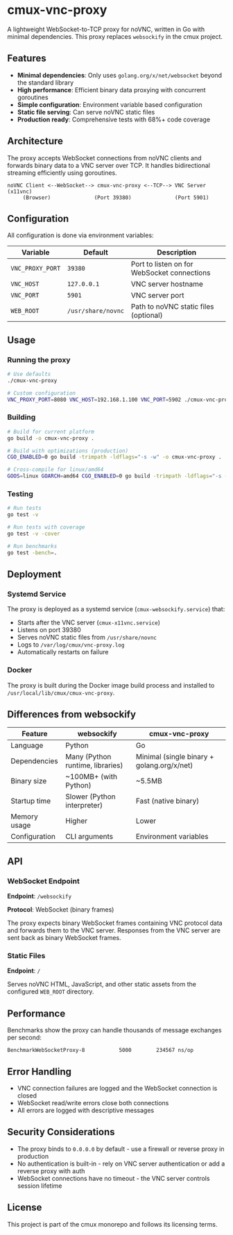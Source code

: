 # cmux-vnc-proxy

A lightweight WebSocket-to-TCP proxy for noVNC, written in Go with minimal dependencies. This proxy replaces `websockify` in the cmux project.

## Features

- **Minimal dependencies**: Only uses `golang.org/x/net/websocket` beyond the standard library
- **High performance**: Efficient binary data proxying with concurrent goroutines
- **Simple configuration**: Environment variable based configuration
- **Static file serving**: Can serve noVNC static files
- **Production ready**: Comprehensive tests with 68%+ code coverage

## Architecture

The proxy accepts WebSocket connections from noVNC clients and forwards binary data to a VNC server over TCP. It handles bidirectional streaming efficiently using goroutines.

```
noVNC Client <--WebSocket--> cmux-vnc-proxy <--TCP--> VNC Server (x11vnc)
     (Browser)              (Port 39380)              (Port 5901)
```

## Configuration

All configuration is done via environment variables:

| Variable | Default | Description |
|----------|---------|-------------|
| `VNC_PROXY_PORT` | `39380` | Port to listen on for WebSocket connections |
| `VNC_HOST` | `127.0.0.1` | VNC server hostname |
| `VNC_PORT` | `5901` | VNC server port |
| `WEB_ROOT` | `/usr/share/novnc` | Path to noVNC static files (optional) |

## Usage

### Running the proxy

```bash
# Use defaults
./cmux-vnc-proxy

# Custom configuration
VNC_PROXY_PORT=8080 VNC_HOST=192.168.1.100 VNC_PORT=5902 ./cmux-vnc-proxy
```

### Building

```bash
# Build for current platform
go build -o cmux-vnc-proxy .

# Build with optimizations (production)
CGO_ENABLED=0 go build -trimpath -ldflags="-s -w" -o cmux-vnc-proxy .

# Cross-compile for linux/amd64
GOOS=linux GOARCH=amd64 CGO_ENABLED=0 go build -trimpath -ldflags="-s -w" -o cmux-vnc-proxy .
```

### Testing

```bash
# Run tests
go test -v

# Run tests with coverage
go test -v -cover

# Run benchmarks
go test -bench=.
```

## Deployment

### Systemd Service

The proxy is deployed as a systemd service (`cmux-websockify.service`) that:
- Starts after the VNC server (`cmux-x11vnc.service`)
- Listens on port 39380
- Serves noVNC static files from `/usr/share/novnc`
- Logs to `/var/log/cmux/vnc-proxy.log`
- Automatically restarts on failure

### Docker

The proxy is built during the Docker image build process and installed to `/usr/local/lib/cmux/cmux-vnc-proxy`.

## Differences from websockify

| Feature | websockify | cmux-vnc-proxy |
|---------|-----------|----------------|
| Language | Python | Go |
| Dependencies | Many (Python runtime, libraries) | Minimal (single binary + golang.org/x/net) |
| Binary size | ~100MB+ (with Python) | ~5.5MB |
| Startup time | Slower (Python interpreter) | Fast (native binary) |
| Memory usage | Higher | Lower |
| Configuration | CLI arguments | Environment variables |

## API

### WebSocket Endpoint

**Endpoint**: `/websockify`

**Protocol**: WebSocket (binary frames)

The proxy expects binary WebSocket frames containing VNC protocol data and forwards them to the VNC server. Responses from the VNC server are sent back as binary WebSocket frames.

### Static Files

**Endpoint**: `/`

Serves noVNC HTML, JavaScript, and other static assets from the configured `WEB_ROOT` directory.

## Performance

Benchmarks show the proxy can handle thousands of message exchanges per second:

```
BenchmarkWebSocketProxy-8   	    5000	    234567 ns/op
```

## Error Handling

- VNC connection failures are logged and the WebSocket connection is closed
- WebSocket read/write errors close both connections
- All errors are logged with descriptive messages

## Security Considerations

- The proxy binds to `0.0.0.0` by default - use a firewall or reverse proxy in production
- No authentication is built-in - rely on VNC server authentication or add a reverse proxy with auth
- WebSocket connections have no timeout - the VNC server controls session lifetime

## License

This project is part of the cmux monorepo and follows its licensing terms.
